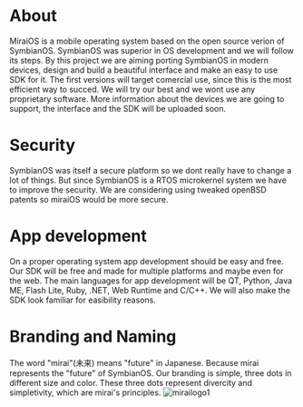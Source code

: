 # About
MiraiOS is a mobile operating system based on the open source verion of SymbianOS. SymbianOS was superior in OS development and we will follow its steps. By this project we are aiming porting SymbianOS in modern devices, design and build a beautiful interface and make an easy to use SDK for it. The first versions will target comercial use, since this is the most efficient way to succed. We will try our best and we wont use any proprietary software. More information about the devices we are going to support, the interface and the SDK will be uploaded soon.
# Security
SymbianOS was itself a secure platform so we dont really have to change a lot of things. But since SymbianOS is a RTOS microkernel system we have to improve the security. We are considering using tweaked openBSD patents so miraiOS would be more secure. 
# App development
On a proper operating system app development should be easy and free. Our SDK will be free and made for multiple platforms and maybe even for the web. The main languages for app development will be QT, Python, Java ME, Flash Lite, Ruby, .NET, Web Runtime and C/C++. We will also make the SDK look familiar for easibility reasons.
# Branding and Naming
The word "mirai"(未来) means "future" in Japanese. Because mirai represents the "future" of SymbianOS. Our branding is simple, three dots in different size and color. These three dots represent divercity and simpletivity, which are mirai's principles.
![mirailogo1](https://user-images.githubusercontent.com/82805203/115434155-0b243c80-a211-11eb-85b2-a0080896ab1e.png)
